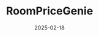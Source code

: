 ---  
layout: startup_page  
title: "RoomPriceGenie"  
id: "roompricegenie.com"  
permalink: "/roompricegenieroompricegenie.com02182025/"  
website: "https://roompricegenie.com/"  
funding_round: "Strategic Investment"  
funding_amount: "$75M"  
investors: "Five Elms Capital"  
about: "RoomPriceGenie provides revenue management systems (RMS) for independent hotels and groups. The platform uses automated pricing technology to help hotels optimize revenue. It has expanded to nearly 100 employees and 3,000 hotel clients across 65 countries."  
markets: "Hospitality, SaaS, Software Development, Travel"  
hq: "Steinhausen, Switzerland"  
founded_year: "2017"  
linkedin: "https://www.linkedin.com/company/roompricegenie"  
twitter: "https://twitter.com/roompricegenie"  
instagram: ""  
facebook: "https://www.facebook.com/roompricegenie"  
crunchbase: "https://www.crunchbase.com/organization/roompricegenie"  
pitchbook: "https://pitchbook.com/profiles/company/268550-11"  

date_display: "18-Feb-2025"  
date: "2025-02-18"

# SEO Optimization  
meta_title: "RoomPriceGenie - Strategic Investment Funding ($75M)"  
meta_description: "RoomPriceGenie, RoomPriceGenie provides revenue management systems (RMS) for independent hotels and groups. The platform uses automated pricing technology to help hot..."  
meta_keywords: "RoomPriceGenie, Hospitality, SaaS, Software Development, Travel, Strategic Investment funding"  
canonical_url: "https://startup.projectstartups.com/roompricegenieroompricegenie.com02182025/"  
---